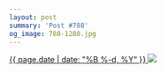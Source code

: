 ```yaml
---
layout: post
summary: 'Post #788'
og_image: 788-1280.jpg
---
```


<p>
 <time>
  <a href="/788">
   {{ page.date | date: "%B %-d, %Y" }}
  </a>
 </time>
 <a href="/788">
  <img data-taken="1/1/2019" sizes="(min-width: 700px) 50vw, calc(100vw - 2rem)" src="{{ site.assets_url }}/788-640.jpg" srcset="{{ site.assets_url }}/788-320.jpg 320w, {{ site.assets_url }}/788-640.jpg 640w, {{ site.assets_url }}/788-960.jpg 960w, {{ site.assets_url }}/788-1280.jpg 1280w"/>
 </a>
</p>
